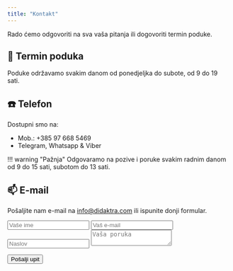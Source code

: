 ```yaml
---
title: "Kontakt"
---
```


Rado ćemo odgovoriti na sva vaša pitanja ili dogovoriti termin poduke.

## :calendar: Termin poduka

Poduke održavamo svakim danom od ponedjeljka do subote, od 9 do 19 sati.

## :telephone: Telefon

Dostupni smo na:

- Mob.: +385 97 668 5469
- Telegram, Whatsapp & Viber

!!! warning "Pažnja"
     Odgovaramo na pozive i poruke svakim radnim danom od 9 do 15 sati, subotom do 13 sati.

## :mailbox: E-mail

Pošaljite nam e-mail na [info@didaktra.com](mailto:info@didaktra.com) ili ispunite donji formular.

<form class="contact-form" action="https://api.staticforms.xyz/submit" method="POST">
  <input class="form-control" type="text" name="name" placeholder="Vaše ime" required>
  <input class="form-control" type="email" name="email" placeholder="Vaš e-mail" required>
  <input class="form-control" type="title" name="title" placeholder="Naslov" required>
  <textarea class="form-control" name="message" placeholder="Vaša poruka" required></textarea>
  <input type="hidden" name="apiKey" value="sf_7dcm0kdb9habnh1emcekhbe3">
  <input type="hidden" name="subject" value="Nova poruka - kontakt forma">
  <input type="hidden" name="replyTo" value="@">
  <input type="hidden" name="redirectTo" value="https://didaktra.com/hvala/">

  <!-- reCAPTCHA widget -->
  <div class="g-recaptcha" data-sitekey="6Ld5-iorAAAAACi8POiWyl-4ZpSgEjZSiQIe24VS"></div>

  <button class="submit-btn" type="submit">Pošalji upit</button>

  <!-- Include reCAPTCHA JavaScript -->
  <script src="https://www.google.com/recaptcha/api.js" async defer></script>
</form>
